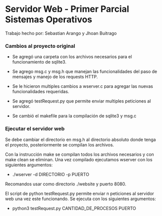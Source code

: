 # Servidor Web - Primer Parcial Sistemas Operativos

Trabajo hecho por: Sebastian Arango y Jhoan Buitrago

### Cambios al proyecto original

* Se agregó una carpeta con los archivos necesarios para el funcionamiento de sqlite3.

* Se agrego msg.c y msg.h que manejan las funcionalidades del paso de mensajes y manejo de los requests HTTP.

* Se le hicieron multiples cambios a wserver.c para agregar las nuevas funcionalidades requeridas.

* Se agregó testRequest.py que permite enviar multiples peticiones al servidor.

* Se cambió el makefile para la compilación de sqlite3 y msg.c

### Ejecutar el servidor web

Se debe cambiar el directorio en msg.h al directorio absoluto donde tenga el proyecto, posteriormente se compilan los archivos.

Con la instrucción make se compilan todos los archivos necesarios y con make clean se eliminan.
Una vez compilado ejecutamos wserver con los siguientes argumentos:

- ./wserver -d DIRECTORIO -p PUERTO

Recomandos usar como directorio ./website y puerto 8080.  

El script de python testRequest.py permite enviar n peticiones al servidor web una vez este funcionando. Se ejecuta con los siguientes argumentos:

- python3 testRequest.py CANTIDAD_DE_PROCESOS PUERTO

